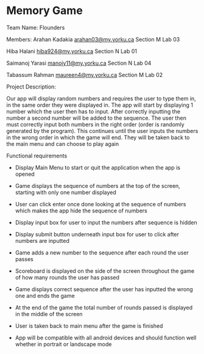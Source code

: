 # Memory Game

Team Name: Flounders

Members:
Arahan Kadakia
arahan03@my.yorku.ca
Section M Lab 03

Hiba Halani
hiba924@my.yorku.ca
Section N Lab 01

Saimanoj Yarasi
manojy11@my.yorku.ca
Section N Lab 04

Tabassum Rahman
maureen4@my.yorku.ca
Section M Lab 02


Project Description:
 
Our app will display random numbers and requires the user to type them in, in the same order they were displayed in. The app will start by displaying 1 number which the user then has to input. After correctly inputting the number a second number will be added to the sequence. The user then must correctly input both numbers in the right order (order is randomly generated by the program). This continues until the user inputs the numbers in the wrong order in which the game will end. They will be taken back to the main menu and can choose to play again
 


Functional requirements

- Display Main Menu to start or quit the application when the app is opened

- Game displays the sequence of numbers at the top of the screen, starting with only one number displayed

- User can click enter once done looking at the sequence of numbers which makes the app hide the sequence of numbers

- Display input box for user to input the numbers after sequence is hidden 

- Display submit button underneath input box for user to click after numbers are inputted

- Game adds a new number to the sequence after each round the user passes 

- Scoreboard is displayed on the side of the screen throughout the game of how many rounds the user has passed

- Game displays correct sequence after the user has inputted the wrong one and ends the game

- At the end of the game the total number of rounds passed is displayed in the middle of the screen 

- User is taken back to main menu after the game is finished

- App will be compatible with all android devices and should function well whether in portrait or landscape mode 
